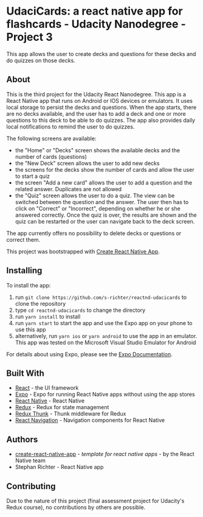 # UdaciCards: a react native app for flashcards - Udacity Nanodegree - Project 3

This app allows the user to create decks and questions for these decks and do quizzes on those decks.


## About

This is the third project for the Udacity React Nanodegree.
This app is a React Native app that runs on Android or IOS devices or emulators. It uses local storage to persist the decks and questions.
When the app starts, there are no decks available, and the user has to add a deck and one or more questions to this deck to be able to do quizzes.
The app also provides daily local notifications to remind the user to do quizzes.

The following screens are available:
* the "Home" or "Decks" screen shows the available decks and the number of cards (questions)
* the "New Deck" screen allows the user to add new decks
* the screens for the decks show the number of cards and allow the user to start a quiz
* the screen "Add a new card" allows the user to add a question and the related answer. Duplicates are not allowed
* the "Quiz" screen allows the user to do a quiz. The view can be switched between the question and the answer. The user then has to click on "Correct" or "Incorrect", depending on whether he or she answered correctly. Once the quiz is over, the results are shown and the quiz can be restarted or the user can navigate back to the deck screen.

The app currently offers no possibility to delete decks or questions or correct them.

This project was bootstrapped with [Create React Native App](https://github.com/react-community/create-react-native-app).


## Installing

To install the app:

1. run `git clone https://github.com/s-richter/reactnd-udacicards` to clone the repository
2. type `cd reactnd-udacicards` to change the directory
3. run `yarn install` to install
4. run `yarn start` to start the app and use the Expo app on your phone to use this app
5. alternatively, run `yarn ios` or `yarn android` to use the app in an emulator. This app was tested on the Microsoft Visual Studio Emulator for Android

For details about using Expo, please see the [Expo Documentation](https://docs.expo.io/versions/latest/index.html).


## Built With

* [React](https://facebook.github.io/react/) - the UI framework
* [Expo](https://expo.io/) - Expo for running React Native apps without using the app stores
* [React Native](https://facebook.github.io/react-native/) - React Native
* [Redux](https://github.com/reactjs/redux) - Redux for state management
* [Redux Thunk](https://github.com/gaearon/redux-thunk) - Thunk middleware for Redux
* [React Navigation](https://reactnavigation.org/) - Navigation components for React Native


## Authors

* [create-react-native-app](https://github.com/react-community/create-react-native-app) - *template for react native apps* - by the React Native team
* Stephan Richter - React Native app


## Contributing

Due to the nature of this project (final assessment project for Udacity's Redux course), no contributions by others are possible.